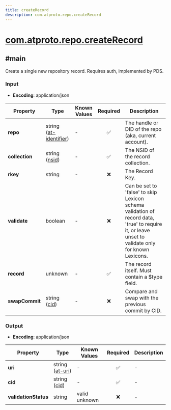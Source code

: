 ```yaml
---
title: createRecord
description: com.atproto.repo.createRecord
---
```


# [com.atproto.repo.createRecord](https://github.com/myConsciousness/atproto.dart/blob/main/lexicons/com/atproto/repo/createRecord.json)

## #main

Create a single new repository record. Requires auth, implemented by PDS.

### Input

- **Encoding**: application/json

| Property | Type | Known Values | Required | Description |
| --- | --- | --- | :---: | --- |
| **repo** | string ([at-identifier](https://atproto.com/specs/lexicon#at-identifier)) | - | ✅ | The handle or DID of the repo (aka, current account). |
| **collection** | string ([nsid](https://atproto.com/specs/nsid)) | - | ✅ | The NSID of the record collection. |
| **rkey** | string | - | ❌ | The Record Key. |
| **validate** | boolean | - | ❌ | Can be set to 'false' to skip Lexicon schema validation of record data, 'true' to require it, or leave unset to validate only for known Lexicons. |
| **record** | unknown | - | ✅ | The record itself. Must contain a $type field. |
| **swapCommit** | string ([cid](https://atproto.com/specs/repository#cid-formats)) | - | ❌ | Compare and swap with the previous commit by CID. |

### Output

- **Encoding**: application/json

| Property | Type | Known Values | Required | Description |
| --- | --- | --- | :---: | --- |
| **uri** | string ([at-uri](https://atproto.com/specs/at-uri-scheme)) | - | ✅ | - |
| **cid** | string ([cid](https://atproto.com/specs/repository#cid-formats)) | - | ✅ | - |
| **validationStatus** | string | valid<br/>unknown | ❌ | - |
